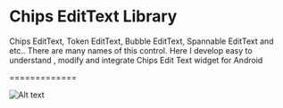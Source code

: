 Chips EditText Library
=============

Chips EditText, Token EditText, Bubble EditText, Spannable EditText and etc.. There are many names of this control. Here I develop easy to understand , modify and integrate Chips Edit Text widget for Android

=============

![Alt text](http://4.bp.blogspot.com/-UbYkEsvo_sA/URjCXD6rf-I/AAAAAAAADs4/vIEa_MiiAu4/s320/device-2013-02-11-150502.png)
